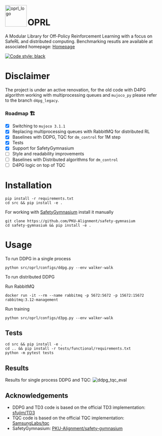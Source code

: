 <img align="left" width="70" alt="oprl_logo" src="https://github.com/schatty/oprl/assets/23639048/c7ea0fee-3472-4d9c-86f3-9ab01f02222d">

# OPRL

A Modular Library for Off-Policy Reinforcement Learning with a focus on SafeRL and distributed computing. Benchmarking resutls are available at associated homepage: [Homepage](https://schatty.github.io/oprl/)

[![Code style: black](https://img.shields.io/badge/code%20style-black-000000.svg)](https://github.com/psf/black)


# Disclaimer 
The project is under an active renovation, for the old code with D4PG algorithm working with multiprocessing queues and `mujoco_py` please refer to the branch `d4pg_legacy`.

### Roadmap 🏗
- [x] Switching to `mujoco 3.1.1`
- [x] Replacing multiprocessing queues with RabbitMQ for distributed RL
- [x] Baselines with DDPG, TQC for `dm_control` for 1M step
- [x] Tests
- [x] Support for SafetyGymnasium
- [ ] Style and readability improvements
- [ ] Baselines with Distributed algorithms for `dm_control`
- [ ] D4PG logic on top of TQC

# Installation

```
pip install -r requirements.txt
cd src && pip install -e .
```

For working with [SafetyGymnasium](https://github.com/PKU-Alignment/safety-gymnasium) install it manually
```
git clone https://github.com/PKU-Alignment/safety-gymnasium
cd safety-gymnasium && pip install -e .
```

# Usage

To run DDPG in a single process
```
python src/oprl/configs/ddpg.py --env walker-walk
```

To run distributed DDPG

Run RabbitMQ
```
docker run -it --rm --name rabbitmq -p 5672:5672 -p 15672:15672 rabbitmq:3.12-management
```

Run training
```
python src/oprl/configs/d3pg.py --env walker-walk
```

## Tests

```
cd src && pip install -e .
cd .. && pip install -r tests/functional/requirements.txt
python -m pytest tests
```

## Results

Results for single process DDPG and TQC:
![ddpg_tqc_eval](https://github.com/schatty/d4pg-pytorch/assets/23639048/f2c32f62-63b4-4a66-a636-4ce0ea1522f6)

## Acknowledgements
* DDPG and TD3 code is based on the official TD3 implementation: [sfujim/TD3](https://github.com/sfujim/TD3)
* TQC code is based on the official TQC implementation: [SamsungLabs/tqc](https://github.com/SamsungLabs/tqc)
* SafetyGymnasium: [PKU-Alignment/safety-gymnasium](https://github.com/PKU-Alignment/safety-gymnasium)
